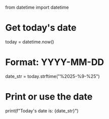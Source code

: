 from datetime import datetime

# Get today's date
today = datetime.now()

# Format: YYYY-MM-DD
date_str = today.strftime("%2025-%9-%25")

# Print or use the date
print(f"Today's date is: {date_str}")